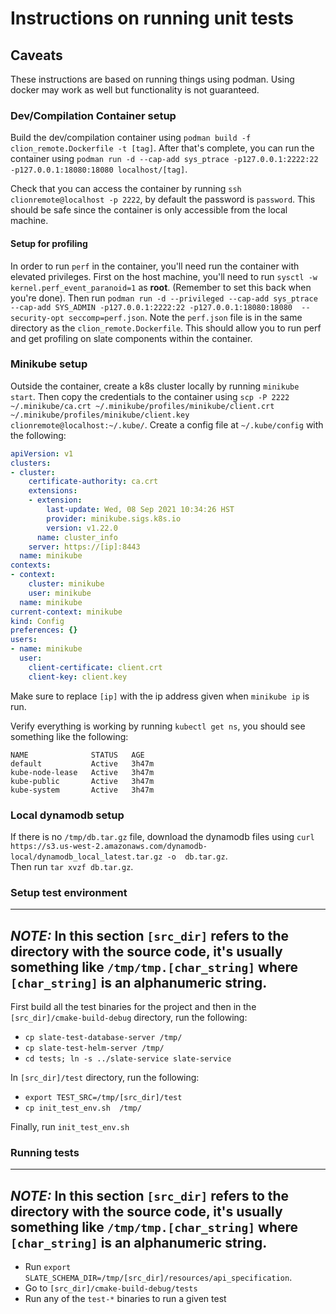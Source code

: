# Instructions on running unit tests

## Caveats
These instructions are based on running things using podman.  Using docker may work 
as well but functionality is not guaranteed.

### Dev/Compilation Container setup
Build the dev/compilation container using `podman build -f clion_remote.Dockerfile -t [tag]`.
After that's complete, you can run the container 
using  `podman run -d --cap-add sys_ptrace -p127.0.0.1:2222:22 -p127.0.0.1:18080:18080 localhost/[tag]`.

Check that you can access the container by running `ssh clionremote@localhost -p 2222`, by default
the password is `password`.  This should be safe since the container is only accessible from the local
machine.

#### Setup for profiling
In order to run `perf` in the container, you'll need run the container with elevated privileges. 
First on the host machine, you'll need to run `sysctl -w kernel.perf_event_paranoid=1` as **root**. 
(Remember to set this back when you're done).  Then run 
`podman run -d --privileged --cap-add sys_ptrace --cap-add SYS_ADMIN -p127.0.0.1:2222:22 -p127.0.0.1:18080:18080  --security-opt seccomp=perf.json`.
Note the `perf.json` file is in the same directory as the `clion_remote.Dockerfile`.  This should allow 
you to run perf and get profiling on slate components within the container.

### Minikube setup
Outside the container, create a k8s cluster locally by running `minikube start`.  Then
copy the credentials to the container using
`scp -P 2222 ~/.minikube/ca.crt ~/.minikube/profiles/minikube/client.crt ~/.minikube/profiles/minikube/client.key  clionremote@localhost:~/.kube/`.
Create a config file at `~/.kube/config` with the following:

```yaml
apiVersion: v1
clusters:
- cluster:
    certificate-authority: ca.crt
    extensions:
    - extension:
        last-update: Wed, 08 Sep 2021 10:34:26 HST
        provider: minikube.sigs.k8s.io
        version: v1.22.0
      name: cluster_info
    server: https://[ip]:8443
  name: minikube
contexts:
- context:
    cluster: minikube
    user: minikube
  name: minikube
current-context: minikube
kind: Config
preferences: {}
users:
- name: minikube
  user:
    client-certificate: client.crt
    client-key: client.key


``` 

Make sure to replace `[ip]` with the ip address given when `minikube ip` is run.

Verify everything is working by running `kubectl get ns`, you should see something like the following:

```commandline
NAME              STATUS   AGE
default           Active   3h47m
kube-node-lease   Active   3h47m
kube-public       Active   3h47m
kube-system       Active   3h47m
```

### Local dynamodb setup

If there is no `/tmp/db.tar.gz` file, download the dynamodb files using 
`curl  https://s3.us-west-2.amazonaws.com/dynamodb-local/dynamodb_local_latest.tar.gz -o  db.tar.gz`.  
Then run `tar xvzf db.tar.gz`. 

### Setup test environment

---
**_NOTE:_** In this section `[src_dir]` refers to the directory with the source code, it's
usually something like `/tmp/tmp.[char_string]` where `[char_string]` is an alphanumeric string.
---

First build all the test binaries for the project and then in the `[src_dir]/cmake-build-debug` directory, run
the following: 
* `cp slate-test-database-server /tmp/`
* `cp slate-test-helm-server /tmp/`
* `cd tests; ln -s ../slate-service slate-service`

In `[src_dir]/test` directory, run the following:
* `export TEST_SRC=/tmp/[src_dir]/test`
* `cp init_test_env.sh  /tmp/`

Finally, run `init_test_env.sh`

### Running tests
---
**_NOTE:_** In this section `[src_dir]` refers to the directory with the source code, it's
usually something like `/tmp/tmp.[char_string]` where `[char_string]` is an alphanumeric string.
---

* Run `export SLATE_SCHEMA_DIR=/tmp/[src_dir]/resources/api_specification`.
* Go to `[src_dir]/cmake-build-debug/tests`
* Run any of the `test-*` binaries to run a given test
